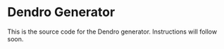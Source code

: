 # Dendro Generator

This is the source code for the Dendro generator. Instructions will follow soon.
